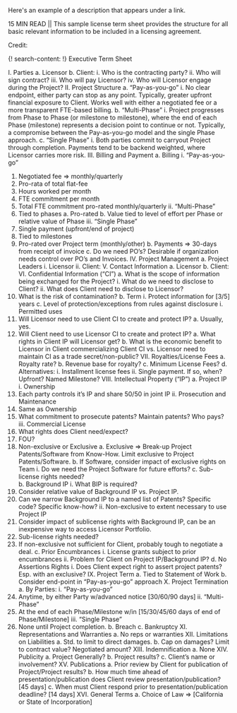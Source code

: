 Here's an example of a description that appears under a link.

15 MIN READ || This sample license term sheet provides the structure for all basic relevant information to be included in a licensing agreement. 

Credit: []()
 

{! search-content: !}
Executive Term Sheet

I.	Parties
a.	Licensor
b.	Client:
i.	Who is the contracting party?
ii.	Who will sign contract?
iii.	Who will pay Licensor?
iv.	Who will Licensor engage during the Project?
II.	Project Structure
a.	“Pay-as-you-go”
i.	No clear endpoint, either party can stop as any point.  Typically, greater upfront financial exposure to Client.  Works well with either a negotiated fee or a more transparent FTE-based billing.
b.	“Multi-Phase”
i.	Project progresses from Phase to Phase (or milestone to milestone), where the end of each Phase (milestone) represents a decision point to continue or not.  Typically, a compromise between the Pay-as-you-go model and the single Phase approach.
c.	“Single Phase”
i.	Both parties commit to carryout Project through completion.  Payments tend to be backend weighted, where Licensor carries more risk.
III.	Billing and Payment
a.	Billing
i.	“Pay-as-you-go”
1.	Negotiated fee => monthly/quarterly
2.	Pro-rata of total flat-fee 
3.	Hours worked per month
4.	FTE commitment per month
5.	Total FTE commitment pro-rated monthly/quarterly
ii.	“Multi-Phase”
1.	Tied to phases
a.	Pro-rated
b.	Value tied to level of effort per Phase or relative value of Phase
iii.	“Single Phase”
1.	Single payment (upfront/end of project)
2.	Tied to milestones
3.	Pro-rated over Project term (monthly/other)
b.	Payments => 30-days from receipt of invoice
c.	Do we need PO’s?  Desirable if organization needs control over PO’s and Invoices.
IV.	Project Management
a.	Project Leaders
i.	Licensor
ii.	Client:
V.	Contact Information
a.	Licensor
b.	Client:
VI.	Confidential Information (“CI”)
a.	What is the scope of information being exchanged for the Project?
i.	What do we need to disclose to Client?
ii.	What does Client need to disclose to Licensor?
1.	What is the risk of contamination?
b.	Term
i.	Protect information for [3/5] years
c.	Level of protection/exceptions from rules against disclosure
i.	Permitted uses
1.	Will Licensor need to use Client CI to create and protect IP?
a.	Usually, yes.
2.	Will Client need to use Licensor CI to create and protect IP?
a.	What rights in Client IP will Licensor get?
b.	What is the economic benefit to Licensor in Client commercializing Client CI vs. Licensor need to maintain CI as a trade secret/non-public?
VII.	Royalties/License Fees
a.	Royalty rate?
b.	Revenue base for royalty?
c.	Minimum License Fees?
d.	Alternatives:
i.	Installment license fees
ii.	Single payment.  If so, when?  Upfront?  Named Milestone?
VIII.	Intellectual Property (“IP”)
a.	Project IP
i.	Ownership
1.	Each party controls it’s IP and share 50/50 in joint IP
ii.	Prosecution and Maintenance
1.	Same as Ownership
2.	What commitment to prosecute patents?  Maintain patents?  Who pays?
iii.	Commercial License
1.	What rights does Client need/expect?
2.	FOU?
3.	Non-exclusive or Exclusive
a.	Exclusive => Break-up Project Patents/Software from Know-How.  Limit exclusive to Project Patents/Software.
b.	If Software, consider impact of exclusive rights on Team
i.	Do we need the Project Software for future efforts?
c.	Sub-license rights needed?  
b.	Background IP
i.	What BIP is required?  
1.	Consider relative value of Background IP vs. Project IP.
2.	Can we narrow Background IP to a named list of Patents?  Specific code?  Specific know-how?
ii.	Non-exclusive to extent necessary to use Project IP
1.	Consider impact of sublicense rights with Background IP, can be an inexpensive way to access Licensor Portfolio.
2.	Sub-license rights needed?  
3.	If non-exclusive not sufficient for Client, probably tough to negotiate a deal.
c.	Prior Encumbrances
i.	License grants subject to prior encumbrances
ii.	Problem for Client on Project IP/Background IP?
d.	No Assertions Rights
i.	Does Client expect right to assert project patents? Esp. with an exclusive?
IX.	Project Term
a.	Tied to Statement of Work
b.	Consider end-point in “Pay-as-you-go” approach
X.	Project Termination
a.	By Parties:
i.	“Pay-as-you-go”
1.	Anytime, by either Party w/advanced notice [30/60/90 days]
ii.	“Multi-Phase”
1.	At the end of each Phase/Milestone w/in [15/30/45/60 days of end of Phase/Milestone]
iii.	“Single Phase”
1.	None until Project completion.
b.	Breach
c.	Bankruptcy
XI.	Representations and Warranties
a.	No reps or warranties
XII.	Limitations on Liabilities
a.	Std. to limit to direct damages.
b.	Cap on damages?  Limit to contract value?  Negotiated amount?
XIII.	Indemnification
a.	None
XIV.	Publicity
a.	Project Generally?
b.	Project results?
c.	Client’s name or involvement?
XV.	Publications
a.	Prior review by Client for publication of Project/Project results?
b.	How much time ahead of presentation/publication does Client review presentation/publication? [45 days]
c.	When must Client respond prior to presentation/publication deadline?  [14 days]
XVI.	General Terms
a.	Choice of Law => [California or State of Incorporation]

